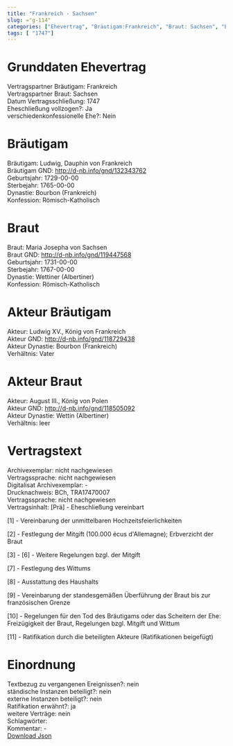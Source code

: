 ```yaml
---
title: "Frankreich - Sachsen"
slug: ="g-114"
categories: ["Ehevertrag", "Bräutigam:Frankreich", "Braut: Sachsen", "Eheschließung vollzogen?:Ja", "verschiedenkonfessionelle Ehe?:Nein", "Dynastie Bräutigam:Bourbon (Frankreich)", "Akteur Bräutigam:Ludwig XV., König von Frankreich", "Akteur Braut:August III., König von Polen", "Textbezug?:nein", "Ständisch?:nein", "Ratifikation?:ja", "Sonstiges?:nein", "Bräutigam:Frankreich", "Braut: Sachsen"]
tags: [ "1747"]
---
```

<!--more-->

# Grunddaten Ehevertrag

Vertragspartner Bräutigam: Frankreich<br>
Vertragspartner Braut: Sachsen<br>
Datum Vertragsschließung: 1747<br>
Eheschließung vollzogen?: Ja<br>
verschiedenkonfessionelle Ehe?: Nein<br>
# Bräutigam

Bräutigam: Ludwig, Dauphin von Frankreich<br>
Bräutigam GND: http://d-nb.info/gnd/132343762<br>
Geburtsjahr: 1729-00-00<br>
Sterbejahr: 1765-00-00<br>
Dynastie: Bourbon (Frankreich)<br>
Konfession: Römisch-Katholisch<br>
# Braut

Braut: Maria Josepha von Sachsen<br>
Braut GND: http://d-nb.info/gnd/119447568<br>
Geburtsjahr: 1731-00-00<br>
Sterbejahr: 1767-00-00<br>
Dynastie: Wettiner (Albertiner)<br>
Konfession: Römisch-Katholisch<br>
# Akteur Bräutigam

Akteur: Ludwig XV., König von Frankreich<br>
Akteur GND: http://d-nb.info/gnd/118729438<br>
Akteur Dynastie: Bourbon (Frankreich)<br>
Verhältnis: Vater<br>
# Akteur Braut

Akteur: August III., König von Polen<br>
Akteur GND: http://d-nb.info/gnd/118505092<br>
Akteur Dynastie: Wettin (Albertiner)<br>
Verhältnis: leer<br>
# Vertragstext

Archivexemplar: nicht nachgewiesen<br>
Vertragssprache: nicht nachgewiesen<br>
Digitalisat Archivexemplar: -<br>
Drucknachweis: BCh, TRA17470007<br>
Vertragssprache: nicht nachgewiesen<br>
Vertragsinhalt: [Prä] - Eheschließung vereinbart

[1] - Vereinbarung der unmittelbaren Hochzeitsfeierlichkeiten

[2]  - Festlegung der Mitgift (100.000 écus d'Allemagne); Erbverzicht der Braut

[3] - [6] - Weitere Regelungen bzgl. der Mitgift

[7] - Festlegung des Wittums

[8] - Ausstattung des Haushalts

[9] - Vereinbarung der standesgemäßen Überführung der Braut bis zur französischen Grenze

[10] - Regelungen für den Tod des Bräutigams oder das Scheitern der Ehe: Freizügigkeit der Braut, Regelungen bzgl. Mitgift und Wittum

[11] - Ratifikation durch die beteiligten Akteure (Ratifikationen beigefügt)<br>
# Einordnung

Textbezug zu vergangenen Ereignissen?: nein<br>
ständische Instanzen beteiligt?: nein<br>
externe Instanzen beteiligt?: nein<br>
Ratifikation erwähnt?: ja<br>
weitere Verträge: nein<br>
Schlagwörter: <br>
Kommentar: -<br>
[Download Json](/vertraege/vertrag-114.json)